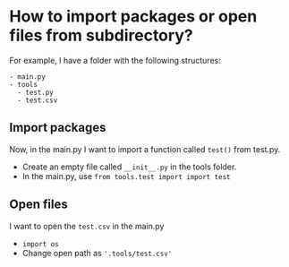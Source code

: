 # How to import packages or open files from subdirectory?
For example, I have a folder with the following structures:
```
- main.py
- tools
  - test.py
  - test.csv
```

## Import packages
Now, in the main.py I want to import a function called `test()` from test.py.
- Create an empty file called `__init__.py` in the tools folder.
- In the main.py, use `from tools.test import import test`

## Open files
I want to open the `test.csv` in the main.py
- `import os`
- Change open path as ``'.tools/test.csv'``
